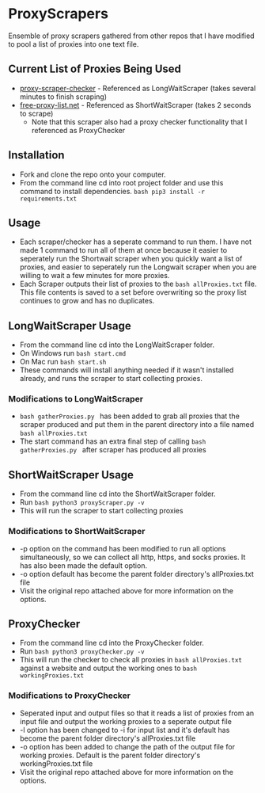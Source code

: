 # ProxyScrapers

Ensemble of proxy scrapers gathered from other repos that I have modified to pool a list of proxies into one text file.

## Current List of Proxies Being Used
* [proxy-scraper-checker](https://github.com/monosans/proxy-scraper-checker) - Referenced as LongWaitScraper (takes several minutes to finish scraping)
* [free-proxy-list.net](http://free-proxy-list.net) - Referenced as ShortWaitScraper (takes 2 seconds to scrape)
  *  Note that this scraper also had a proxy checker functionality that I referenced as ProxyChecker

## Installation
* Fork and clone the repo onto your computer.
* From the command line cd into root project folder and use this command to install dependencies. ```bash pip3 install -r requirements.txt ```

## Usage
* Each scraper/checker has a seperate command to run them. I have not made 1 command to run all of them at once because it easier to seperately run the Shortwait scraper when you quickly want a list of proxies, and easier to seperately run the Longwait scraper when you are willing to wait a few minutes for more proxies. 
* Each Scraper outputs their list of proxies to the ```bash allProxies.txt``` file. This file contents is saved to a set before overwriting so the proxy list continues to grow and has no duplicates.

## LongWaitScraper Usage
* From the command line cd into the LongWaitScraper folder. 
* On Windows run ```bash start.cmd ```
* On Mac run ```bash start.sh ```
* These commands will install anything needed if it wasn't installed already, and runs the scraper to start collecting proxies.

###  Modifications to LongWaitScraper 
* ```bash gatherProxies.py ``` has been added to grab all proxies that the scraper produced and put them in the parent directory into a file named ```bash allProxies.txt ```
* The start command has an extra final step of calling ```bash gatherProxies.py ``` after scraper has produced all proxies

## ShortWaitScraper Usage
* From the command line cd into the ShortWaitScraper folder. 
* Run ```bash python3 proxyScraper.py -v ```
* This will run the scraper to start collecting proxies

###  Modifications to ShortWaitScraper 
* -p option on the command has been modified to run all options simultaneously, so we can collect all http, https, and socks proxies. It has also been made the default option.
* -o option default has become the parent folder directory's allProxies.txt file
* Visit the original repo attached above for more information on the options.

## ProxyChecker
* From the command line cd into the ProxyChecker folder. 
* Run ```bash python3 proxyChecker.py -v ```
* This will run the checker to check all proxies in ```bash allProxies.txt ``` against a website and output the working ones to ```bash workingProxies.txt  ```

###  Modifications to ProxyChecker 
* Seperated input and output files so that it reads a list of proxies from an input file and output the working proxies to a seperate output file
* -l option has been changed to -i for input list and it's default has become the parent folder directory's allProxies.txt file 
* -o option has been added to change the path of the output file for working proxies. Default is the parent folder directory's workingProxies.txt file 
* Visit the original repo attached above for more information on the options.
